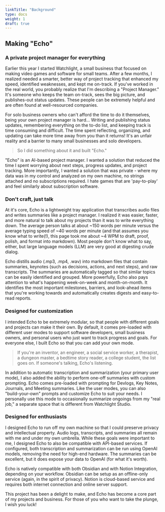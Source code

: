 ```yaml
---
linkTitle: "Background"
type: docs
weight: 1
draft: true
---
```

## Making "Echo"
### A private project manager for everything
Earlier this year I started Watchlight, a small business that focused on making video games and software for small teams. After a few months, I realized needed a smarter, better way of project tracking that enhanced my speed, identified weaknesses, and kept me on-track. If you've worked in the real world, you probably realize that I'm describing a "Project Manager." It's someone who keeps the team on-track, sees the big picture, and publishes-out status updates. These people can be extremely helpful and are often found at well-resourced companies.

For solo business owners who can't afford the time to do it themselves, being your own project manager is hard... Writing and publishing status updates, remembering everything on the to-do list, and keeping track is time consuming and difficult. The time spent reflecting, organizing, and updating can take more time away from you than it returns! It's an unfair reality and a barrier to many small businesses and solo developers.

>So I did something about it and built "Echo."

"Echo" is an AI-based project manager. I wanted a solution that reduced the time I spent worrying about next steps, progress updates, and project tracking. More importantly, I wanted a solution that was private - where my data was in my control and analyzed on my own machine, no strings attached and no subscriptions required. I hate games that are 'pay-to-play' and feel similarly about subscription software.

### Don't craft, just talk
At it's core, Echo is a lightweight tray application that transcribes audio files and writes summaries like a project manager. I realized it was easier, faster, and more natural to talk about my projects than it was to write everything down. The average person talks at about ~150 words per minute versus the average typing speed of ~40 words per minute (and that assumes you know what to write(!), this page took me about ~4 WPM to draft, proof, polish, and format into markdown). Most people don't know what to say, either, but large language models (LLM) are very good at digesting crude dialog.

Echo distills audio (.mp3, .mp4, .wav) into markdown files that contain summaries, keynotes (such as decisions, actions, and next steps), and raw transcripts. The summaries are automatically tagged so that similar topics can be easily identified and grouped. More powerfully, Echo also pays attention to what's happening week-on-week and month-on-month. It identifies the most important milestones, barriers, and look-ahead items that you're working towards and automatically creates digests and easy-to-read reports.

### Designed for customization
I intended Echo to be extremely modular, so that people with different goals and projects can make it their own. By default, it comes pre-loaded with different user modes to support software developers, small business owners, and personal users who just want to track progress and goals. For everyone else, I built Echo so that you can add your own mode.

>If you're an inventor, an engineer, a social service worker, a therapist, a dungeon master, a bedtime story reader, a college student, the list goes on. If someone's talking, Echo's listening.

In addition to automatic transcription and summarization (your primary user mode), I also added the ability to perform one-off summaries with custom prompting. Echo comes pre-loaded with prompting for Devlogs, Key Notes, Journals, and Meeting summaries. Like the user modes, you can also "build-your-own" prompts and customize Echo to suit your needs. I personally use this mode to occasionally summarize ongoings from my "real job," a separate space that is different from Watchlight Studio.

### Designed for enthusiasts
I designed Echo to run off my own machine so that I could preserve privacy and intellectual property. Audio logs, transcripts, and summaries all remain with me and under my own umbrella. While these goals were important to me, I designed Echo to also be compatible with API-based services. If configured, both transcription and summarization can be run using OpenAI models, removing the need for high-end hardware. The summaries can be excellent, but it does expose your data to OpenAI (for what it's worth).

Echo is natively compatible with both Obsidian and with Notion Integration, depending on your workflow. Obsidian can be setup as an offline-only service (again, in the spirit of privacy). Notion is cloud-based service and requires both internet connection and online server support.

This project has been a delight to make, and Echo has become a core part of my projects and business. For those of you who want to take the plunge, I wish you luck!